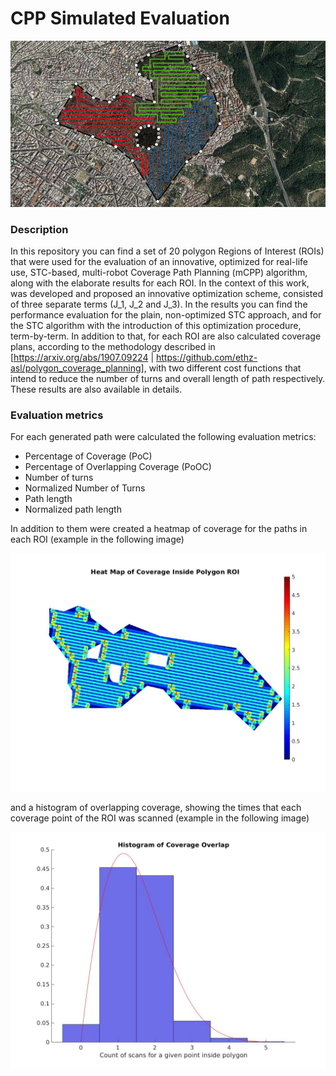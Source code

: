 # CPP Simulated Evaluation

![mCPP plan](paths.png)

### Description
In this repository you can find a set of 20 polygon Regions of Interest (ROIs) that were used for the evaluation of an
innovative, optimized for real-life use, STC-based, multi-robot Coverage Path Planning (mCPP) algorithm, along with the
elaborate results for each ROI. In the context of this work, was developed and proposed an innovative optimization scheme,
consisted of three separate terms (J_1, J_2 and J_3). In the results you can find the performance evaluation for the plain,
non-optimized STC approach, and for the STC algorithm with the introduction of this optimization procedure, term-by-term.
In addition to that, for each ROI are also calculated coverage plans, according to the methodology described in
[https://arxiv.org/abs/1907.09224 | https://github.com/ethz-asl/polygon_coverage_planning], with two different cost
functions that intend to reduce the number of turns and overall length of path respectively. These results are also available
in details.

### Evaluation metrics
For each generated path were calculated the following evaluation metrics:

- Percentage of Coverage (PoC)
- Percentage of Overlapping Coverage (PoOC)
- Number of turns
- Normalized Number of Turns
- Path length
- Normalized path length

In addition to them were created a heatmap of coverage for the paths in each ROI (example in the following image)

![heatmap of coverage](HM.jpg)

and a histogram of overlapping coverage, showing the times that each coverage point of the ROI was scanned (example in the
following image)

![histogram of overlapping coverage](HOC.jpg)

